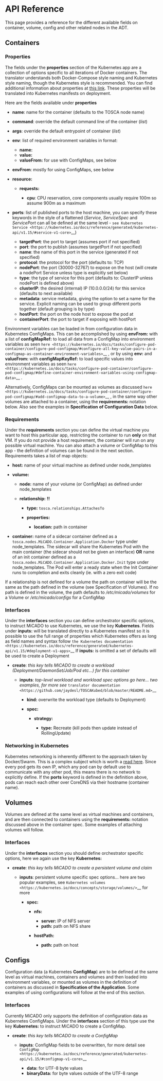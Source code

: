 # API Reference

This page provides a reference for the different available fields on
container, volume, config and other related nodes in the ADT.

## Containers

### Properties

The fields under the **properties** section of the Kubernetes app are a
collection of options specific to all iterations of Docker containers.
The translator understands both Docker-Compose style naming and Kubernetes
style naming, though the Kubernetes style is recommended. You can find
additional information about properties at [this link](https://github.com/jaydesl/TOSCAKubed/blob/master/README.md).
These properties will be translated into Kubernetes manifests on deployment.

Here are the fields available under **properties**

* **name**: name for the container (defaults to the TOSCA node name)
* **command**: override the default command line of the container (*list*)
* **args**: override the default entrypoint of container (*list*)
* **env**: list of required environment variables in format:

  * **name:**
  * **value:**
  * **valueFrom:** for use with ConfigMaps, see below
* **envFrom**: mostly for using ConfigMaps, see below
* **resource:**

  * **requests:**

    * **cpu**: CPU reservation, core components usually require 100m so assume
      900m as a maximum
* **ports**: list of published ports to the host machine, you can specify these
  keywords in the style of a flattened (*Service*, *ServiceSpec* and
  *ServicePort* can all be defined at the same level - `see Kubernetes Service
  <https://kubernetes.io/docs/reference/generated/kubernetes-api/v1.15/#service-v1-core>`__)

  * **targetPort**: the port to target (assumes port if not specified)
  * **port**: the port to publish (assumes targetPort if not specified)
  * **name**: the name of this port in the service (generated if not specified)
  * **protocol**: the protocol for the port (defaults to: TCP)
  * **nodePort**: the port (30000-32767) to expose on the host
    (will create a nodePort Service unless type is explicitly set below)
  * **type**: the type of service for this port (defaults to: ClusterIP
    unless nodePort is defined above)
  * **clusterIP**: the desired (internal) IP (10.0.0.0/24) for this service
    (defaults to next available)
  * **metadata**: service metadata, giving the option to set a name for the
    service. Explicit naming can be used to group different ports together
    (default grouping is by type)
  * **hostPort**: the port on the node host to expose the pod at
  * **containerPort**: the port to target if exposing with hostPort

Environment variables can be loaded in from configuration
data in Kubernetes ConfigMaps. This can be accomplished by using **envFrom:**
with a list of **configMapRef:** to load all data from a ConfigMap into
environment variables as seen
`here <https://kubernetes.io/docs/tasks/configure-pod-container/configure-pod-configmap/#configure-all-key-value-pairs-in-a-configmap-as-container-environment-variables>`__
, or by using **env:** and **valueFrom:**  with **configMapKeyRef:** to load
specific values into environment variables as seen
`here <https://kubernetes.io/docs/tasks/configure-pod-container/configure-pod-configmap/#define-container-environment-variables-using-configmap-data>`__
.

Alternatively, ConfigMaps can be mounted as volumes as discussed
`here <https://kubernetes.io/docs/tasks/configure-pod-container/configure-pod-configmap/#add-configmap-data-to-a-volume>`__
, in the same way other volumes are attached to a container, using the
**requirements:** notation below. Also see the examples in **Specification**
**of Configuration Data** below.


### Requirements

Under the **requirements** section you can define the virtual machine
you want to host this particular app, restricting the container to run
**only** on that VM. If you do not provide a host requirement, the container
will run on any possible virtual machine. You can also attach a volume or
ConfigMap to this app - the definition of volumes can be found in the next
section. Requirements takes a list of map objects:

* **host:** name of your virtual machine as defined under node_templates
* **volume:**

  * **node:** name of your volume (or ConfigMap) as defined under
    node_templates
  * **relationship:** **!!**

    * **type:** ``tosca.relationships.AttachesTo``
    * **properties:**

      * **location:** path in container

* **container:** name of a sidecar container defined as a
  ``tosca.nodes.MiCADO.Container.Application.Docker`` type under
  node_templates. The sidecar will share the Kubernetes Pod with
  the main container (the sidecar should not be given an interface)
  **OR** name of an init container defined as a
  ``tosca.nodes.MiCADO.Container.Application.Docker.Init`` type
  under node_templates. The Pod will enter a ready state when
  the Init Container runs to completion and exits cleanly (ie. with
  a zero exit code)

If a relationship is not defined for a volume the
path on container will be the same as the path defined in the volume
(see Specification of Volumes). If no path is defined in the volume,
the path defaults to */etc/micado/volumes* for a Volume or
*/etc/micado/configs* for a ConfigMap

### Interfaces

Under the **interfaces** section you can define orchestrator specific
options, to instruct MiCADO to use Kubernetes, we use the key **Kubernetes**.
Fields under **inputs:** will be translated directly to a Kubernetes manifest
so it is possible to use the full range of properties which Kubernetes offers
as long as field names and syntax follow `the Kubernetes documentation <https://kubernetes.io/docs/reference/generated/kubernetes-api/v1.15/#deployment-v1-apps>`__
If **inputs:** is omitted a set of defaults will be used to create a Deployment

* **create**: *this key tells MiCADO to create a workload*
  *(Deployment/DaemonSet/Job/Pod etc...) for this container*

  * **inputs**: *top-level workload and workload spec options go here...
    two examples, for more see* `translator documentation <https://github.com/jaydesl/TOSCAKubed/blob/master/README.md>`__

    * **kind:** overwrite the workload type (defaults to Deployment)
    * **spec:**

      * **strategy:**

        * **type:** Recreate (kill pods then update instead of RollingUpdate)

### Networking in Kubernetes

Kubernetes networking is inherently different to the approach taken by
Docker/Swarm. This is a complex subject which is worth a
[read here](https://kubernetes.io/docs/concepts/cluster-administration/networking/).
Since every pod gets its own IP, which any pod can by default use to
communicate with any other pod, this means there is no network to
explicitly define. If the **ports** keyword is defined in the definition
above, pods can reach each other over CoreDNS via their hostname (container
name).

## Volumes

Volumes are defined at the same level as virtual machines and containers,
and are then connected to containers using the **requirements:** notation
discussed above in the container spec. Some examples of attaching volumes
will follow.

### Interfaces

Under the **interfaces** section you should define orchestrator specific
options, here we again use the key **Kubernetes:**

* **create**: *this key tells MiCADO to create a persistent volume and claim*

  * **inputs**: persistent volume specific spec options... here are two
    popular examples, see `Kubernetes volumes <https://kubernetes.io/docs/concepts/storage/volumes/>`__ for more

    * **spec:**

      * **nfs:**

        * **server:** IP of NFS server
        * **path:** path on NFS share

      * **hostPath:**

        * **path:** path on host

## Configs

Configuration data (a Kubernetes **ConfigMap**) are to be defined at the same
level as virtual machines, containers and volumes and then loaded into
environment variables, or mounted as volumes in the definition of containers
as discussed in **Specification of the Application**.
Some examples of using configurations will follow at the end of this section.

### Interfaces

Currently MiCADO only supports the definition of configuration
data as Kubernetes ConfigMaps. Under the
**interfaces** section of this type use the key **Kubernetes:**
to instruct MiCADO to create a ConfigMap.

* **create**: *this key tells MiCADO to create a ConfigMap*

  * **inputs**: ConfigMap fields to be overwritten, for more detail see
    `ConfigMap <https://kubernetes.io/docs/reference/generated/kubernetes-api/v1.15/#configmap-v1-core>`__

    * **data:** for UTF-8 byte values
    * **binaryData:** for byte values outside of the UTF-8 range
